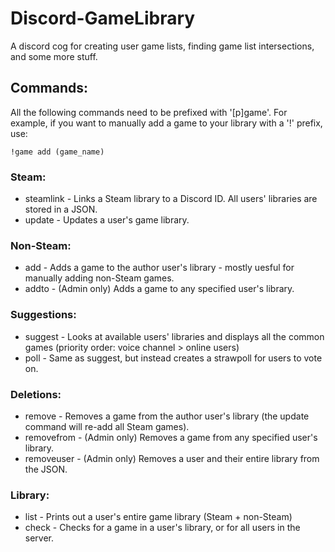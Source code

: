 # Discord-GameLibrary
A discord cog for creating user game lists, finding game list intersections, and some more stuff.

## Commands:
All the following commands need to be prefixed with '[p]game'. For example, if you want to manually add a game to your library with a '!' prefix, use:

    !game add (game_name)

### Steam:
* steamlink - Links a Steam library to a Discord ID. All users' libraries are stored in a JSON.
* update - Updates a user's game library.

### Non-Steam:
* add - Adds a game to the author user's library - mostly uesful for manually adding non-Steam games.
* addto - (Admin only) Adds a game to any specified user's library.

### Suggestions:
* suggest - Looks at available users' libraries and displays all the common games (priority order: voice channel > online users)
* poll - Same as suggest, but instead creates a strawpoll for users to vote on.

### Deletions:
* remove - Removes a game from the author user's library (the update command will re-add all Steam games).
* removefrom - (Admin only) Removes a game from any specified user's library.
* removeuser - (Admin only) Removes a user and their entire library from the JSON.

### Library:
* list - Prints out a user's entire game library (Steam + non-Steam)
* check - Checks for a game in a user's library, or for all users in the server.
